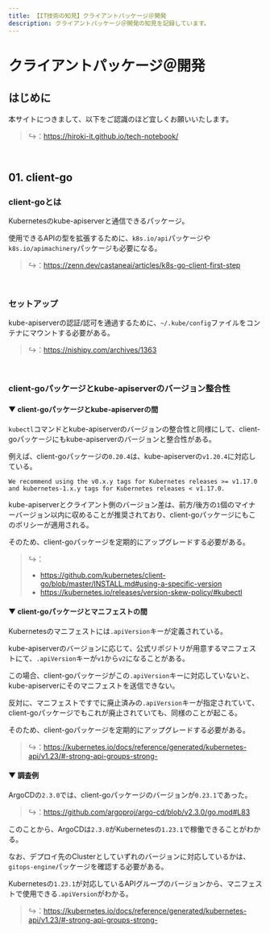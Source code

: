 ```yaml
---
title: 【IT技術の知見】クライアントパッケージ＠開発
description: クライアントパッケージ＠開発の知見を記録しています。
---
```


# クライアントパッケージ＠開発

## はじめに

本サイトにつきまして、以下をご認識のほど宜しくお願いいたします。

> ↪️：https://hiroki-it.github.io/tech-notebook/

<br>

## 01. client-go

### client-goとは

Kubernetesのkube-apiserverと通信できるパッケージ。

使用できるAPIの型を拡張するために、`k8s.io/api`パッケージや`k8s.io/apimachinery`パッケージも必要になる。

> ↪️：https://zenn.dev/castaneai/articles/k8s-go-client-first-step

<br>

### セットアップ

kube-apiserverの認証/認可を通過するために、`~/.kube/config`ファイルをコンテナにマウントする必要がある。

> ↪️：https://nishipy.com/archives/1363

<br>

### client-goパッケージとkube-apiserverのバージョン整合性

#### ▼ client-goパッケージとkube-apiserverの間

`kubectl`コマンドとkube-apiserverのバージョンの整合性と同様にして、client-goパッケージにもkube-apiserverのバージョンと整合性がある。

例えば、client-goパッケージの`0.20.4`は、kube-apiserverの`v1.20.4`に対応している。

```
We recommend using the v0.x.y tags for Kubernetes releases >= v1.17.0 and kubernetes-1.x.y tags for Kubernetes releases < v1.17.0.
```

kube-apiserverとクライアント側のバージョン差は、前方/後方の`1`個のマイナーバージョン以内に収めることが推奨されており、client-goパッケージにもこのポリシーが適用される。

そのため、client-goパッケージを定期的にアップグレードする必要がある。

> ↪️：
>
> - https://github.com/kubernetes/client-go/blob/master/INSTALL.md#using-a-specific-version
> - https://kubernetes.io/releases/version-skew-policy/#kubectl

#### ▼ client-goパッケージとマニフェストの間

Kubernetesのマニフェストには`.apiVersion`キーが定義されている。

kube-apiserverのバージョンに応じて、公式リポジトリが用意するマニフェストにて、`.apiVersion`キーが`v1`から`v2`になることがある。

この場合、client-goパッケージがこの`.apiVersion`キーに対応していないと、kube-apiserverにそのマニフェストを送信できない。

反対に、マニフェストですでに廃止済みの`.apiVersion`キーが指定されていて、client-goパッケージでもこれが廃止されていても、同様のことが起こる。

そのため、client-goパッケージを定期的にアップグレードする必要がある。

> ↪️：https://kubernetes.io/docs/reference/generated/kubernetes-api/v1.23/#-strong-api-groups-strong-

#### ▼ 調査例

ArgoCDの`2.3.0`では、client-goパッケージのバージョンが`0.23.1`であった。

> ↪️：https://github.com/argoproj/argo-cd/blob/v2.3.0/go.mod#L83

このことから、ArgoCDは`2.3.0`がKubernetesの`1.23.1`で稼働できることがわかる。

なお、デプロイ先のClusterとしていずれのバージョンに対応しているかは、`gitops-engine`パッケージを確認する必要がある。

Kubernetesの`1.23.1`が対応しているAPIグループのバージョンから、マニフェストで使用できる`.apiVersion`がわかる。

> ↪️：https://kubernetes.io/docs/reference/generated/kubernetes-api/v1.23/#-strong-api-groups-strong-

<br>
